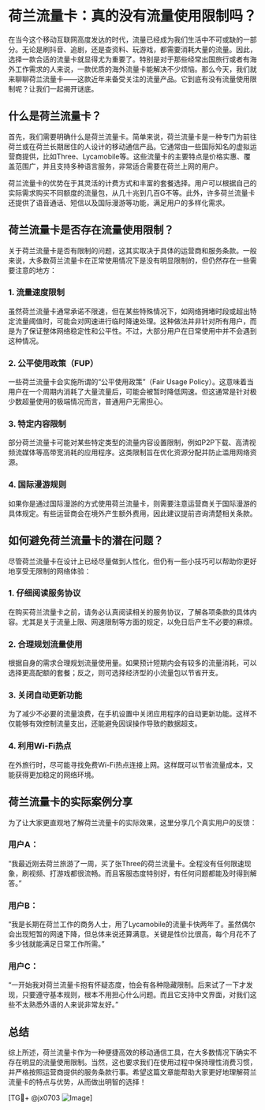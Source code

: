 # 荷兰流量卡：真的没有流量使用限制吗？

在当今这个移动互联网高度发达的时代，流量已经成为我们生活中不可或缺的一部分。无论是刷抖音、追剧，还是查资料、玩游戏，都需要消耗大量的流量。因此，选择一款合适的流量卡就显得尤为重要了。特别是对于那些经常出国旅行或者有海外工作需求的人来说，一款优质的海外流量卡能解决不少烦恼。那么今天，我们就来聊聊荷兰流量卡——这款近年来备受关注的流量产品。它到底有没有流量使用限制呢？让我们一起揭开谜底。

## 什么是荷兰流量卡？

首先，我们需要明确什么是荷兰流量卡。简单来说，荷兰流量卡是一种专门为前往荷兰或在荷兰长期居住的人设计的移动通信产品。它通常由一些国际知名的虚拟运营商提供，比如Three、Lycamobile等。这些流量卡的主要特点是价格实惠、覆盖范围广，并且支持多种语言服务，非常适合需要在荷兰上网的用户。

荷兰流量卡的优势在于其灵活的计费方式和丰富的套餐选择。用户可以根据自己的实际需求购买不同额度的流量包，从几十兆到几百G不等。此外，许多荷兰流量卡还提供了语音通话、短信以及国际漫游等功能，满足用户的多样化需求。

## 荷兰流量卡是否存在流量使用限制？

关于荷兰流量卡是否有限制的问题，这其实取决于具体的运营商和服务条款。一般来说，大多数荷兰流量卡在正常使用情况下是没有明显限制的，但仍然存在一些需要注意的地方：

### 1. **流量速度限制**
虽然荷兰流量卡通常承诺不限速，但在某些特殊情况下，如网络拥堵时段或超出特定流量阈值时，可能会对网速进行临时降速处理。这种做法并非针对所有用户，而是为了保证整体网络稳定性和公平性。不过，大部分用户在日常使用中并不会遇到这种情况。

### 2. **公平使用政策（FUP）**
一些荷兰流量卡会实施所谓的“公平使用政策”（Fair Usage Policy）。这意味着当用户在一个周期内消耗了大量流量后，可能会被暂时降低网速。但这通常是针对极少数超量使用的极端情况而言，普通用户无需担心。

### 3. **特定内容限制**
部分荷兰流量卡可能对某些特定类型的流量内容设置限制，例如P2P下载、高清视频流媒体等高带宽消耗的应用程序。这类限制旨在优化资源分配并防止滥用网络资源。

### 4. **国际漫游规则**
如果你是通过国际漫游的方式使用荷兰流量卡，则需要注意运营商关于国际漫游的具体规定。有些运营商会在境外产生额外费用，因此建议提前咨询清楚相关条款。

## 如何避免荷兰流量卡的潜在问题？

尽管荷兰流量卡在设计上已经尽量做到人性化，但仍有一些小技巧可以帮助你更好地享受无限制的网络体验：

### 1. **仔细阅读服务协议**
在购买荷兰流量卡之前，请务必认真阅读相关的服务协议，了解各项条款的具体内容。尤其是关于流量上限、网速限制等方面的规定，以免日后产生不必要的麻烦。

### 2. **合理规划流量使用**
根据自身的需求合理规划流量使用量。如果预计短期内会有较多的流量消耗，可以选择更高配额的套餐；反之，则可选择经济型的小流量包以节省开支。

### 3. **关闭自动更新功能**
为了减少不必要的流量浪费，在手机设置中关闭应用程序的自动更新功能。这样不仅能够有效控制流量支出，还能避免因误操作导致的数据超支。

### 4. **利用Wi-Fi热点**
在外旅行时，尽可能寻找免费Wi-Fi热点连接上网。这样既可以节省流量成本，又能获得更加稳定的网络环境。

## 荷兰流量卡的实际案例分享

为了让大家更直观地了解荷兰流量卡的实际效果，这里分享几个真实用户的反馈：

### 用户A：
“我最近刚去荷兰旅游了一周，买了张Three的荷兰流量卡。全程没有任何限速现象，刷视频、打游戏都很流畅。而且客服态度特别好，有任何问题都能及时得到解答。”

### 用户B：
“我是长期在荷兰工作的商务人士，用了Lycamobile的流量卡快两年了。虽然偶尔会出现短暂的网速下降，但总体来说还算满意。关键是性价比很高，每个月花不了多少钱就能满足日常工作所需。”

### 用户C：
“一开始我对荷兰流量卡抱有怀疑态度，怕会有各种隐藏限制。后来试了一下才发现，只要遵守基本规则，根本不用担心什么问题。而且它支持中文界面，对我们这些不太熟悉外语的人来说非常友好。”

## 总结

综上所述，荷兰流量卡作为一种便捷高效的移动通信工具，在大多数情况下确实不存在明显的流量使用限制。当然，这也要求我们在使用过程中保持理性消费习惯，并严格按照运营商提供的服务条款行事。希望这篇文章能帮助大家更好地理解荷兰流量卡的特点与优势，从而做出明智的选择！

[TG💪+ @jx0703 ![Image](https://github.com/user-attachments/assets/dbca1d08-cadb-493c-b0ec-ad6f7a83f270)]